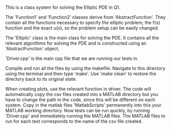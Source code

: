 This is a class system for solving the Elliptic PDE in Q1.

The 'Function1' and 'Function2' classes derive from 'AbstractFunction'.
They contain all the functions necessary to specify the elliptic problem; the
f(x) function and the exact u(x), so the problem setup can be easily changed.

The 'Elliptic' class is the main class for solving the PDE. It contains all the
relevant algorithms for solving the PDE and is constructed using an
'AbstractFunction' object.

'Driver.cpp' is the main cpp file that we are running our tests in.

Compile and run all the files by using the makefile.
Navigate to this directory using the terminal and then type 'make'.
Use 'make clean' to restore the directory back to its original state.

When creating plots, use the relevant function in driver. The code will
automatically copy the csv files created into a MATLAB directory but you have
to change the path in the code, since this will be different on each system.
Copy in the matlab files 'MatlabScripts' permanently into this your MATLAB
working directory. Now tests can be run quickly, by running 'Driver.cpp' and
immediately running the MATLAB files. The MATLAB files to run for each test
corresponds to the name of the csv file created.
